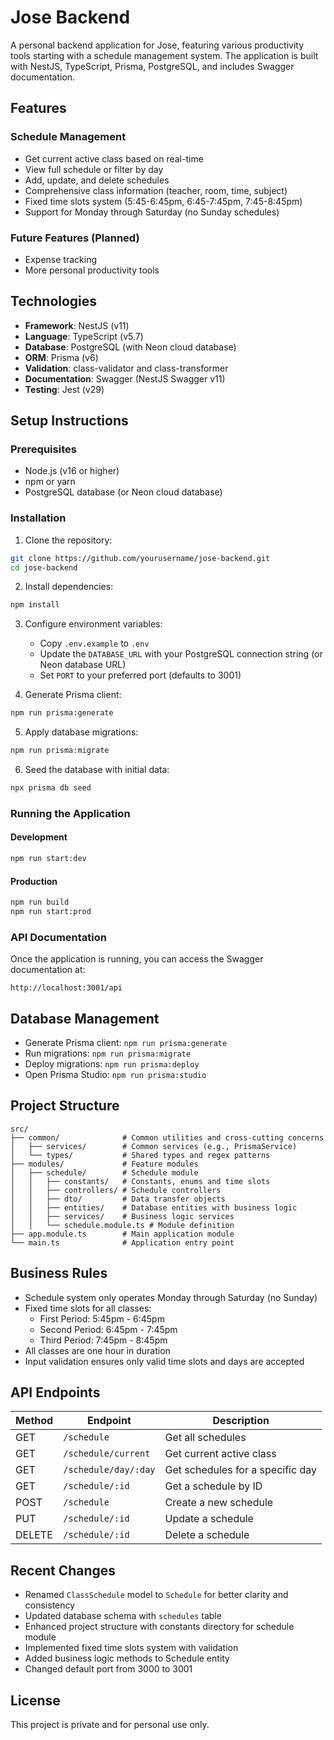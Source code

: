 # Jose Backend

A personal backend application for Jose, featuring various productivity tools starting with a schedule management system. The application is built with NestJS, TypeScript, Prisma, PostgreSQL, and includes Swagger documentation.

## Features

### Schedule Management

- Get current active class based on real-time
- View full schedule or filter by day
- Add, update, and delete schedules
- Comprehensive class information (teacher, room, time, subject)
- Fixed time slots system (5:45-6:45pm, 6:45-7:45pm, 7:45-8:45pm)
- Support for Monday through Saturday (no Sunday schedules)

### Future Features (Planned)

- Expense tracking
- More personal productivity tools

## Technologies

- **Framework**: NestJS (v11)
- **Language**: TypeScript (v5.7)
- **Database**: PostgreSQL (with Neon cloud database)
- **ORM**: Prisma (v6)
- **Validation**: class-validator and class-transformer
- **Documentation**: Swagger (NestJS Swagger v11)
- **Testing**: Jest (v29)

## Setup Instructions

### Prerequisites

- Node.js (v16 or higher)
- npm or yarn
- PostgreSQL database (or Neon cloud database)

### Installation

1. Clone the repository:

```bash
git clone https://github.com/yourusername/jose-backend.git
cd jose-backend
```

2. Install dependencies:

```bash
npm install
```

3. Configure environment variables:

   - Copy `.env.example` to `.env`
   - Update the `DATABASE_URL` with your PostgreSQL connection string (or Neon database URL)
   - Set `PORT` to your preferred port (defaults to 3001)

4. Generate Prisma client:

```bash
npm run prisma:generate
```

5. Apply database migrations:

```bash
npm run prisma:migrate
```

6. Seed the database with initial data:

```bash
npx prisma db seed
```

### Running the Application

#### Development

```bash
npm run start:dev
```

#### Production

```bash
npm run build
npm run start:prod
```

### API Documentation

Once the application is running, you can access the Swagger documentation at:

```
http://localhost:3001/api
```

## Database Management

- Generate Prisma client: `npm run prisma:generate`
- Run migrations: `npm run prisma:migrate`
- Deploy migrations: `npm run prisma:deploy`
- Open Prisma Studio: `npm run prisma:studio`

## Project Structure

```
src/
├── common/              # Common utilities and cross-cutting concerns
│   ├── services/        # Common services (e.g., PrismaService)
│   └── types/           # Shared types and regex patterns
├── modules/             # Feature modules
│   ├── schedule/        # Schedule module
│   │   ├── constants/   # Constants, enums and time slots
│   │   ├── controllers/ # Schedule controllers
│   │   ├── dto/         # Data transfer objects
│   │   ├── entities/    # Database entities with business logic
│   │   ├── services/    # Business logic services
│   │   └── schedule.module.ts # Module definition
├── app.module.ts        # Main application module
└── main.ts              # Application entry point
```

## Business Rules

- Schedule system only operates Monday through Saturday (no Sunday)
- Fixed time slots for all classes:
  - First Period: 5:45pm - 6:45pm
  - Second Period: 6:45pm - 7:45pm
  - Third Period: 7:45pm - 8:45pm
- All classes are one hour in duration
- Input validation ensures only valid time slots and days are accepted

## API Endpoints

| Method | Endpoint             | Description                      |
| ------ | -------------------- | -------------------------------- |
| GET    | `/schedule`          | Get all schedules                |
| GET    | `/schedule/current`  | Get current active class         |
| GET    | `/schedule/day/:day` | Get schedules for a specific day |
| GET    | `/schedule/:id`      | Get a schedule by ID             |
| POST   | `/schedule`          | Create a new schedule            |
| PUT    | `/schedule/:id`      | Update a schedule                |
| DELETE | `/schedule/:id`      | Delete a schedule                |

## Recent Changes

- Renamed `ClassSchedule` model to `Schedule` for better clarity and consistency
- Updated database schema with `schedules` table
- Enhanced project structure with constants directory for schedule module
- Implemented fixed time slots system with validation
- Added business logic methods to Schedule entity
- Changed default port from 3000 to 3001

## License

This project is private and for personal use only.
